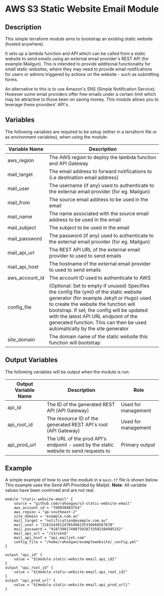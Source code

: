 # AWS S3 Static Website Email Module

## Description
This simple terraform module aims to bootstrap an existing static website (hosted anywhere).

It sets up a lambda function and API which can be called from a static website to send emails using an external email provider's REST API (for example Mailgun). This is intended to provide additional functionality for small static websites, where they may need to provide email notifications for users or admins triggered by actions on the website - such as submitting forms.

An alternative to this is to use Amazon's SNS (Simple Notification Service). However some email providers offer free emails under a certain limit which may be attractive to those keen on saving money. This module allows you to leverage these providers' API's. 

## Variables

The following variables are required to be setup (either in a terraform file or as environment variables), when using the module:

| Variable Name | Description                                                   |  
|---------------|---------------------------------------------------------------|
| aws_region    | The AWS region to deploy the lambda function and API Gateway  |
| mail_target   | The email address to forward notifications to (i.e destination email address) |
| mail_user     | The username (if any) used to authenticate to the external email provider (for eg. Mailgun) |
| mail_from     | The source email address to be used in the email              |
| mail_name     | The name associated with the source email address to be used in the email |
| mail_subject  | The subject to be used in the email                           |
| mail_password | The password (if any) used to authenticate to the external email provider (for eg. Mailgun) |
| mail_api_url  | The REST API URL of the external email provider to used to send emails |
| mail_api_host | The hostname of the external email provider to used to send emails |
| aws_account_id| The account ID used to authenticate to AWS |
| config_file   | (Optional: Set to empty if unused) Specifies the config file (yml) of the static website generator (for example Jekyll or Hugo) used to create the website the function will bootstrap. If set, the config will be updated with the latest API URL endpoint of the generated function. This can then be used automatically by the site generator |   
| site_domain   | The domain name of the static website this function will bootstrap |

## Output Variables

The following variables will be output when the module is run:

| Output Variable Name | Description | Role |
| ---------------------|-------------|------|
| api_id               | The ID of the generated REST API (API Gateway) | Used for management |
| api_root_id          | The resource ID of the generated REST API's root (API Gateway) | Used for management |
| api_prod_url         | The URL of the prod API's endpoint - used by the static website to send requests to | Primary output |

## Example 
A simple example of how to use the module in a `main.tf` file is shown below. This example uses the Send API Provided by Mailjet. **Note**: All variable values have been contrived and are not real.

```
module "static-website-email" {
    source = "github.com/rahoogan/s3-static-website-email"
    aws_account_id = "760938983754"
    aws_region = "ap-southeast-2"
    site_domain = "example.com.au"
    mail_target = "notification@example.com.au"
    mail_user = "21615436124765498235330468567678"
    mail_password = "91873981749875928733502384985332"
    mail_api_url = "/v3/send"
    mail_api_host = "api.mailjet.com"
    config_file = "/home/rahoogan/examplewebsite/_config.yml"
}

output "api_id" {
    value = "${module.static-website-email.api_id}"
}
output "api_root_id" {
    value = "${module.static-website-email.api_root_id}"
}
output "api_prod_url" {
    value = "${module.static-website-email.api_prod_url}"
}
```